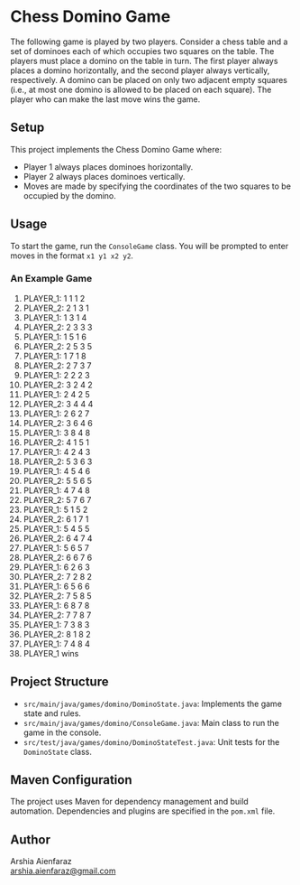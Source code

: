 # Chess Domino Game

The following game is played by two players. Consider a chess table and a set of dominoes each of which occupies two squares on the table. The players must place a domino on the table in turn. The first player always places a domino horizontally, and the second player always vertically, respectively. A domino can be placed on only two adjacent empty squares (i.e., at most one domino is allowed to be placed on each square). The player who can make the last move wins the game.

## Setup

This project implements the Chess Domino Game where:
- Player 1 always places dominoes horizontally.
- Player 2 always places dominoes vertically.
- Moves are made by specifying the coordinates of the two squares to be occupied by the domino.

## Usage

To start the game, run the `ConsoleGame` class. You will be prompted to enter moves in the format `x1 y1 x2 y2`.

### An Example Game

1. PLAYER_1: 1 1 1 2
1. PLAYER_2: 2 1 3 1
1. PLAYER_1: 1 3 1 4
1. PLAYER_2: 2 3 3 3
1. PLAYER_1: 1 5 1 6
1. PLAYER_2: 2 5 3 5
1. PLAYER_1: 1 7 1 8
1. PLAYER_2: 2 7 3 7
1. PLAYER_1: 2 2 2 3
1. PLAYER_2: 3 2 4 2
1. PLAYER_1: 2 4 2 5
1. PLAYER_2: 3 4 4 4
1. PLAYER_1: 2 6 2 7
1. PLAYER_2: 3 6 4 6
1. PLAYER_1: 3 8 4 8
1. PLAYER_2: 4 1 5 1
1. PLAYER_1: 4 2 4 3
1. PLAYER_2: 5 3 6 3
1. PLAYER_1: 4 5 4 6
1. PLAYER_2: 5 5 6 5
1. PLAYER_1: 4 7 4 8
1. PLAYER_2: 5 7 6 7
1. PLAYER_1: 5 1 5 2
1. PLAYER_2: 6 1 7 1
1. PLAYER_1: 5 4 5 5
1. PLAYER_2: 6 4 7 4
1. PLAYER_1: 5 6 5 7
1. PLAYER_2: 6 6 7 6
1. PLAYER_1: 6 2 6 3
1. PLAYER_2: 7 2 8 2
1. PLAYER_1: 6 5 6 6
1. PLAYER_2: 7 5 8 5
1. PLAYER_1: 6 8 7 8
1. PLAYER_2: 7 7 8 7
1. PLAYER_1: 7 3 8 3
1. PLAYER_2: 8 1 8 2
1. PLAYER_1: 7 4 8 4
1. PLAYER_1 wins

## Project Structure

- `src/main/java/games/domino/DominoState.java`: Implements the game state and rules.
- `src/main/java/games/domino/ConsoleGame.java`: Main class to run the game in the console.
- `src/test/java/games/domino/DominoStateTest.java`: Unit tests for the `DominoState` class.

## Maven Configuration

The project uses Maven for dependency management and build automation. Dependencies and plugins are specified in the `pom.xml` file.

## Author

Arshia Aienfaraz  
[arshia.aienfaraz@gmail.com](mailto:arshia.aienfaraz@gmail.com)
